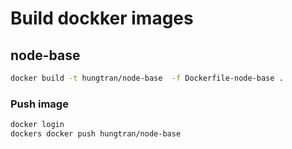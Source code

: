 # Build dockker images

## node-base

```sh
docker build -t hungtran/node-base  -f Dockerfile-node-base .
```

### Push image

```sh
docker login
dockers docker push hungtran/node-base
```
